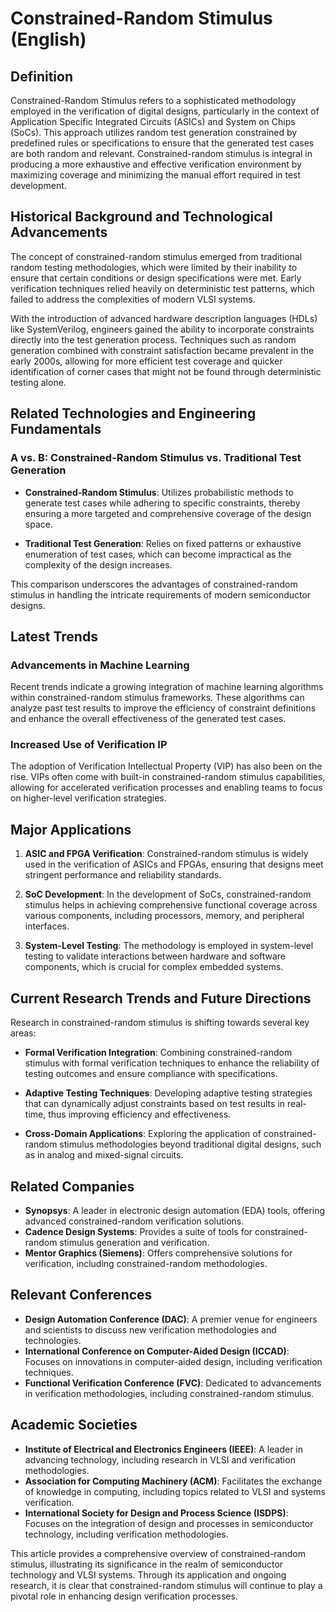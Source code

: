 # Constrained-Random Stimulus (English)

## Definition

Constrained-Random Stimulus refers to a sophisticated methodology employed in the verification of digital designs, particularly in the context of Application Specific Integrated Circuits (ASICs) and System on Chips (SoCs). This approach utilizes random test generation constrained by predefined rules or specifications to ensure that the generated test cases are both random and relevant. Constrained-random stimulus is integral in producing a more exhaustive and effective verification environment by maximizing coverage and minimizing the manual effort required in test development.

## Historical Background and Technological Advancements

The concept of constrained-random stimulus emerged from traditional random testing methodologies, which were limited by their inability to ensure that certain conditions or design specifications were met. Early verification techniques relied heavily on deterministic test patterns, which failed to address the complexities of modern VLSI systems.

With the introduction of advanced hardware description languages (HDLs) like SystemVerilog, engineers gained the ability to incorporate constraints directly into the test generation process. Techniques such as random generation combined with constraint satisfaction became prevalent in the early 2000s, allowing for more efficient test coverage and quicker identification of corner cases that might not be found through deterministic testing alone.

## Related Technologies and Engineering Fundamentals

### A vs. B: Constrained-Random Stimulus vs. Traditional Test Generation

- **Constrained-Random Stimulus**: Utilizes probabilistic methods to generate test cases while adhering to specific constraints, thereby ensuring a more targeted and comprehensive coverage of the design space.
  
- **Traditional Test Generation**: Relies on fixed patterns or exhaustive enumeration of test cases, which can become impractical as the complexity of the design increases.

This comparison underscores the advantages of constrained-random stimulus in handling the intricate requirements of modern semiconductor designs.

## Latest Trends

### Advancements in Machine Learning

Recent trends indicate a growing integration of machine learning algorithms within constrained-random stimulus frameworks. These algorithms can analyze past test results to improve the efficiency of constraint definitions and enhance the overall effectiveness of the generated test cases.

### Increased Use of Verification IP

The adoption of Verification Intellectual Property (VIP) has also been on the rise. VIPs often come with built-in constrained-random stimulus capabilities, allowing for accelerated verification processes and enabling teams to focus on higher-level verification strategies.

## Major Applications

1. **ASIC and FPGA Verification**: Constrained-random stimulus is widely used in the verification of ASICs and FPGAs, ensuring that designs meet stringent performance and reliability standards.

2. **SoC Development**: In the development of SoCs, constrained-random stimulus helps in achieving comprehensive functional coverage across various components, including processors, memory, and peripheral interfaces.

3. **System-Level Testing**: The methodology is employed in system-level testing to validate interactions between hardware and software components, which is crucial for complex embedded systems.

## Current Research Trends and Future Directions

Research in constrained-random stimulus is shifting towards several key areas:

- **Formal Verification Integration**: Combining constrained-random stimulus with formal verification techniques to enhance the reliability of testing outcomes and ensure compliance with specifications.

- **Adaptive Testing Techniques**: Developing adaptive testing strategies that can dynamically adjust constraints based on test results in real-time, thus improving efficiency and effectiveness.

- **Cross-Domain Applications**: Exploring the application of constrained-random stimulus methodologies beyond traditional digital designs, such as in analog and mixed-signal circuits.

## Related Companies

- **Synopsys**: A leader in electronic design automation (EDA) tools, offering advanced constrained-random verification solutions.
- **Cadence Design Systems**: Provides a suite of tools for constrained-random stimulus generation and verification.
- **Mentor Graphics (Siemens)**: Offers comprehensive solutions for verification, including constrained-random methodologies.

## Relevant Conferences

- **Design Automation Conference (DAC)**: A premier venue for engineers and scientists to discuss new verification methodologies and technologies.
- **International Conference on Computer-Aided Design (ICCAD)**: Focuses on innovations in computer-aided design, including verification techniques.
- **Functional Verification Conference (FVC)**: Dedicated to advancements in verification methodologies, including constrained-random stimulus.

## Academic Societies

- **Institute of Electrical and Electronics Engineers (IEEE)**: A leader in advancing technology, including research in VLSI and verification methodologies.
- **Association for Computing Machinery (ACM)**: Facilitates the exchange of knowledge in computing, including topics related to VLSI and systems verification.
- **International Society for Design and Process Science (ISDPS)**: Focuses on the integration of design and processes in semiconductor technology, including verification methodologies.

This article provides a comprehensive overview of constrained-random stimulus, illustrating its significance in the realm of semiconductor technology and VLSI systems. Through its application and ongoing research, it is clear that constrained-random stimulus will continue to play a pivotal role in enhancing design verification processes.